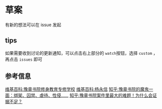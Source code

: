 # 草案

有新的想法可以在 issue 发起

## tips 
如果需要收到讨论的更新通知，可以点击右上部分的 `watch`按钮，选择 `custom` ，再点击 `issues` 即可

## 参考信息
[维基百科:豫章书院修身教育专修学校](https://zh.wikipedia.org/wiki/%E8%B1%AB%E7%AB%A0%E4%B9%A6%E9%99%A2%E4%BF%AE%E8%BA%AB%E6%95%99%E8%82%B2%E4%B8%93%E4%BF%AE%E5%AD%A6%E6%A0%A1)
[维基百科:杨永信](https://zh.wikipedia.org/wiki/%E6%9D%A8%E6%B0%B8%E4%BF%A1)
[知乎:豫章书院的魔鬼一面：绑架、囚禁、虐待、性侵……](https://zhuanlan.zhihu.com/p/85198704)
[知乎:豫章书院案件里最大的难题！为什么会证据不足？](https://zhuanlan.zhihu.com/p/88560153)
